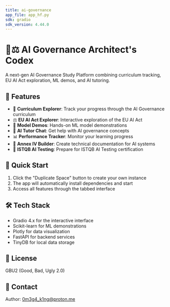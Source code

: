 ```yaml
---
title: ai-governance
app_file: app_hf.py
sdk: gradio
sdk_version: 4.44.0
---
```

# 🧠⚖️ AI Governance Architect's Codex

A next-gen AI Governance Study Platform combining curriculum tracking, EU AI Act exploration, ML demos, and AI tutoring.

## 🌟 Features

- 📖 **Curriculum Explorer**: Track your progress through the AI Governance curriculum
- ⚖️ **EU AI Act Explorer**: Interactive exploration of the EU AI Act
- 🤖 **Model Demos**: Hands-on ML model demonstrations
- 🧠 **AI Tutor Chat**: Get help with AI governance concepts
- 📊 **Performance Tracker**: Monitor your learning progress
- 💼 **Annex IV Builder**: Create technical documentation for AI systems
- 🎯 **ISTQB AI Testing**: Prepare for ISTQB AI Testing certification

## 🚀 Quick Start

1. Click the "Duplicate Space" button to create your own instance
2. The app will automatically install dependencies and start
3. Access all features through the tabbed interface

## 🛠️ Tech Stack

- Gradio 4.x for the interactive interface
- Scikit-learn for ML demonstrations
- Plotly for data visualization
- FastAPI for backend services
- TinyDB for local data storage

## 📝 License

GBU2 (Good, Bad, Ugly 2.0)

## 🤝 Contact

Author: 0m3g4_k1ng@proton.me 